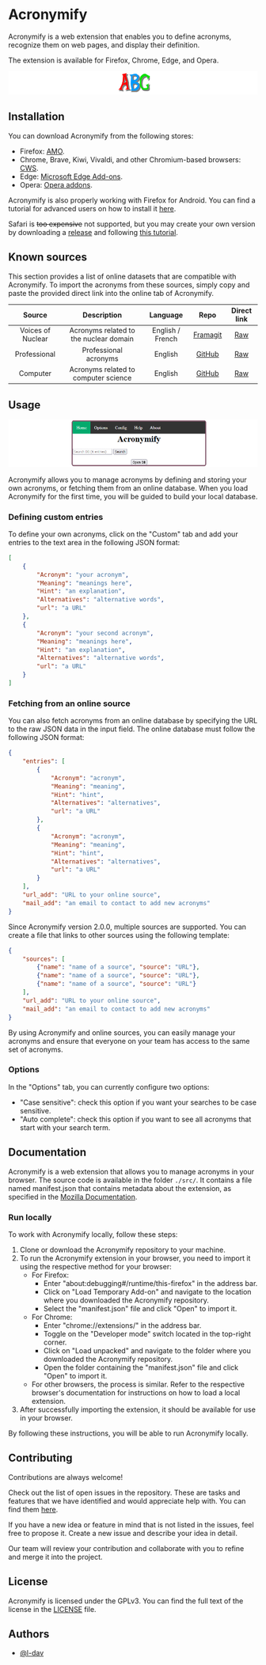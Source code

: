# Acronymify

Acronymify is a web extension that enables you to define acronyms, recognize them on web pages, and display their definition. 

The extension is available for Firefox, Chrome, Edge, and Opera.

![Logo](images/abc_long.png "Acronymify Logo")


## Installation

You can download Acronymify from the following stores:

- Firefox: [AMO](https://addons.mozilla.org/addon/acronymify/).
- Chrome, Brave, Kiwi, Vivaldi, and other Chromium-based browsers: [CWS](https://chrome.google.com/webstore/detail/acronymify/lajlhjpjcbgfnopdcegllgdnjpfifnca).
- Edge: [Microsoft Edge Add-ons](https://microsoftedge.microsoft.com/addons/detail/iafhomljhcdjpeiihmgmpkccllpjoalh).
- Opera: [Opera addons](https://addons.opera.com/en-gb/extensions/details/acronymify/).


Acronymify is also properly working with Firefox for Android. You can find a tutorial for advanced users on how to install it [here](https://support.mozilla.org/en-US/kb/extended-add-support).

Safari is ~~too expensive~~ not supported, but you may create your own version by downloading a [release](https://github.com/l-dav/Acronymify/releases/) and following [this tutorial](https://developer.apple.com/documentation/safariservices/safari_web_extensions/converting_a_web_extension_for_safari).

## Known sources

This section provides a list of online datasets that are compatible with Acronymify. To import the acronyms from these sources, simply copy and paste the provided direct link into the online tab of Acronymify.

| Source | Description    | Language    | Repo | Direct link |
| :---:   | :---: | :---: | :---: | :---: |
| Voices of Nuclear | Acronyms related to the nuclear domain  | English / French   | [Framagit](https://framagit.org/tykayn/acronymify-voices-of-nuclear/-/tree/main) | [Raw](https://framagit.org/tykayn/acronymify-voices-of-nuclear/-/raw/main/acronymify-VoN.json) |
| Professional | Professional acronyms   | English   | [GitHub](https://github.com/l-dav/Acronymify/blob/master/acronyms/professional.json) | [Raw](https://raw.githubusercontent.com/l-dav/Acronymify/master/acronyms/professional.json) |
| Computer | Acronyms related to computer science   | English   | [GitHub](https://github.com/l-dav/Acronymify/blob/master/acronyms/computer.json) | [Raw](https://raw.githubusercontent.com/l-dav/Acronymify/master/acronyms/computer.json) |



## Usage

![Main page](images/popup_home_long.PNG "Main page")

Acronymify allows you to manage acronyms by defining and storing your own acronyms, or fetching them from an online database. When you load Acronymify for the first time, you will be guided to build your local database.

### Defining custom entries

To define your own acronyms, click on the "Custom" tab and add your entries to the text area in the following JSON format:

```json
[
    {
        "Acronym": "your acronym",
        "Meaning": "meanings here",
        "Hint": "an explanation",
        "Alternatives": "alternative words",
        "url": "a URL"
    }, 
    {
        "Acronym": "your second acronym",
        "Meaning": "meanings here",
        "Hint": "an explanation",
        "Alternatives": "alternative words",
        "url": "a URL"
    }
]
```

### Fetching from an online source

You can also fetch acronyms from an online database by specifying the URL to the raw JSON data in the input field. The online database must follow the following JSON format:

```json
{
    "entries": [
        {
            "Acronym": "acronym",
            "Meaning": "meaning",
            "Hint": "hint",
            "Alternatives": "alternatives",
            "url": "a URL"
        }, 
        {
            "Acronym": "acronym",
            "Meaning": "meaning",
            "Hint": "hint",
            "Alternatives": "alternatives",
            "url": "a URL"
        }
    ],
    "url_add": "URL to your online source",
    "mail_add": "an email to contact to add new acronyms"
}
```

Since Acronymify version 2.0.0, multiple sources are supported. You can create a file that links to other sources using the following template:

```json
{
    "sources": [
        {"name": "name of a source", "source": "URL"},
        {"name": "name of a source", "source": "URL"},
        {"name": "name of a source", "source": "URL"}
    ],
    "url_add": "URL to your online source",
    "mail_add": "an email to contact to add new acronyms"
}
```

By using Acronymify and online sources, you can easily manage your acronyms and ensure that everyone on your team has access to the same set of acronyms.


### Options

In the "Options" tab, you can currently configure two options:
- "Case sensitive": check this option if you want your searches to be case sensitive.
- "Auto complete": check this option if you want to see all acronyms that start with your search term.


## Documentation

Acronymify is a web extension that allows you to manage acronyms in your browser. The source code is available in the folder `./src/`. It contains a file named manifest.json that contains metadata about the extension, as specified in the [Mozilla Documentation](https://developer.mozilla.org/en-US/docs/Mozilla/Add-ons/WebExtensions/manifest.json).


### Run locally

To work with Acronymify locally, follow these steps:

1. Clone or download the Acronymify repository to your machine.
2. To run the Acronymify extension in your browser, you need to import it using the respective method for your browser:
    - For Firefox:
        - Enter "about:debugging#/runtime/this-firefox" in the address bar.
        - Click on "Load Temporary Add-on" and navigate to the location where you downloaded the Acronymify repository.
        - Select the "manifest.json" file and click "Open" to import it.
    - For Chrome:
        - Enter "chrome://extensions/" in the address bar.
        - Toggle on the "Developer mode" switch located in the top-right corner.
        - Click on "Load unpacked" and navigate to the folder where you downloaded the Acronymify repository.
        - Open the folder containing the "manifest.json" file and click "Open" to import it.
    - For other browsers, the process is similar. Refer to the respective browser's documentation for instructions on how to load a local extension.
3. After successfully importing the extension, it should be available for use in your browser.

By following these instructions, you will be able to run Acronymify locally.

## Contributing

Contributions are always welcome!

Check out the list of open issues in the repository. These are tasks and features that we have identified and would appreciate help with. You can find them [here](https://github.com/l-dav/Acronymify/issues?q=is%3Aopen+is%3Aissue+label%3Aenhancement).

If you have a new idea or feature in mind that is not listed in the issues, feel free to propose it. Create a new issue and describe your idea in detail.

Our team will review your contribution and collaborate with you to refine and merge it into the project.

## License

Acronymify is licensed under the GPLv3. You can find the full text of the license in the [LICENSE](LICENSE) file.

## Authors

- [@l-dav](https://github.com/l-dav)